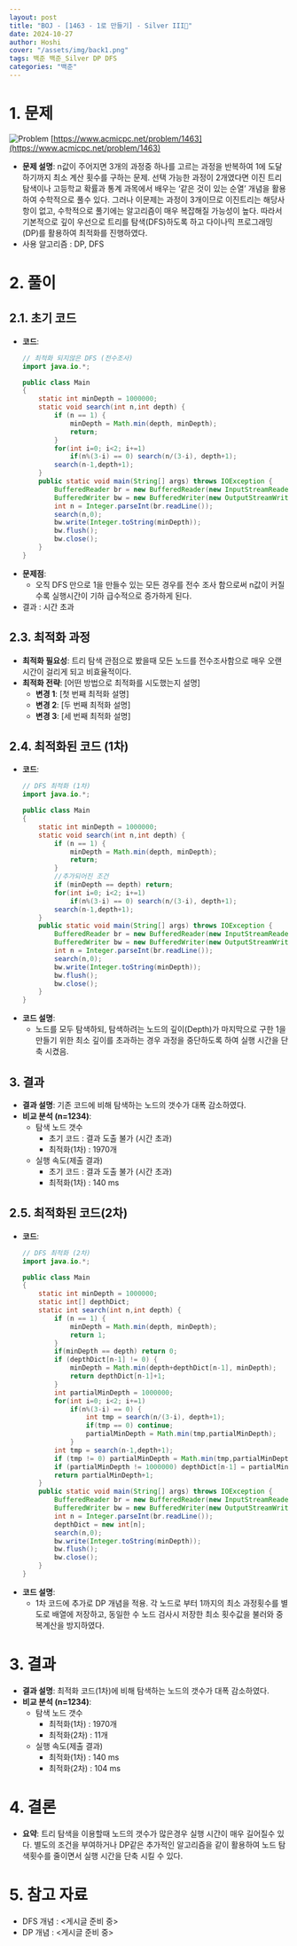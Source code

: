 ```yaml
---
layout: post
title: "BOJ - [1463 - 1로 만들기] - Silver III🥈"
date: 2024-10-27
author: Hoshi
cover: "/assets/img/back1.png"
tags: 백준 백준_Silver DP DFS
categories: "백준"
---
```


# 1. 문제

![Problem]({{site.url}}/assets/img/posts_img/1463.png)
[https://www.acmicpc.net/problem/1463](https://www.acmicpc.net/problem/1463)

- **문제 설명**:
  n값이 주어지면 3개의 과정중 하나를 고르는 과정을 반복하여 1에 도달하기까지 최소 계산 횟수를 구하는 문제.
  선택 가능한 과정이 2개였다면 이진 트리 탐색이나 고등학교 확률과 통계 과목에서 배우는 ‘같은 것이 있는 순열’ 개념을 활용하여 수학적으로 풀수 있다.
  그러나 이문제는 과정이 3개이므로 이진트리는 해당사항이 없고, 수학적으로 풀기에는 알고리즘이 매우 복잡해질 가능성이 높다.
  따라서 기본적으로 깊이 우선으로 트리를 탐색(DFS)하도록 하고 다이나믹 프로그래밍(DP)를 활용하여 최적화를 진행하였다.
- 사용 알고리즘 : DP, DFS

# 2. 풀이

## 2.1. 초기 코드

- **코드**:
  ```java
  // 최적화 되지않은 DFS (전수조사)
  import java.io.*;

  public class Main
  {
      static int minDepth = 1000000;
      static void search(int n,int depth) {
          if (n == 1) {
              minDepth = Math.min(depth, minDepth);
              return;
          }
          for(int i=0; i<2; i+=1)
              if(n%(3-i) == 0) search(n/(3-i), depth+1);
          search(n-1,depth+1);
      }
      public static void main(String[] args) throws IOException {
          BufferedReader br = new BufferedReader(new InputStreamReader(System.in));
          BufferedWriter bw = new BufferedWriter(new OutputStreamWriter(System.out));
          int n = Integer.parseInt(br.readLine());
          search(n,0);
          bw.write(Integer.toString(minDepth));
          bw.flush();
          bw.close();
      }
  }
  ```
- **문제점**:
  - 오직 DFS 만으로 1을 만들수 있는 모든 경우를 전수 조사 함으로써 n값이 커질수록 실행시간이 기하 급수적으로 증가하게 된다.
- 결과 : 시간 초과

## 2.3. 최적화 과정

- **최적화 필요성**: 트리 탐색 관점으로 봤을때 모든 노드를 전수조사함으로 매우 오랜시간이 걸리게 되고 비효율적이다.
- **최적화 전략**: [어떤 방법으로 최적화를 시도했는지 설명]
  - **변경 1**: [첫 번째 최적화 설명]
  - **변경 2**: [두 번째 최적화 설명]
  - **변경 3**: [세 번째 최적화 설명]

## 2.4. 최적화된 코드 (1차)

- **코드**:
  ```java
  // DFS 최적화 (1차)
  import java.io.*;

  public class Main
  {
      static int minDepth = 1000000;
      static void search(int n,int depth) {
          if (n == 1) {
              minDepth = Math.min(depth, minDepth);
              return;
          }
          //추가되어진 조건
          if (minDepth == depth) return;
          for(int i=0; i<2; i+=1)
              if(n%(3-i) == 0) search(n/(3-i), depth+1);
          search(n-1,depth+1);
      }
      public static void main(String[] args) throws IOException {
          BufferedReader br = new BufferedReader(new InputStreamReader(System.in));
          BufferedWriter bw = new BufferedWriter(new OutputStreamWriter(System.out));
          int n = Integer.parseInt(br.readLine());
          search(n,0);
          bw.write(Integer.toString(minDepth));
          bw.flush();
          bw.close();
      }
  }
  ```
- **코드 설명**:
  - 노드를 모두 탐색하되, 탐색하려는 노드의 깊이(Depth)가 마지막으로 구한 1을 만들기 위한
    최소 깊이를 초과하는 경우 과정을 중단하도록 하여 실행 시간을 단축 시켰음.

## 3. 결과

- **결과 설명**: 기존 코드에 비해 탐색하는 노드의 갯수가 대폭 감소하였다.
- **비교 분석 (n=1234)**:
  - 탐색 노드 갯수
    - 초기 코드 : 결과 도출 불가 (시간 초과)
    - 최적화(1차) : 1970개
  - 실행 속도(제출 결과)
    - 초기 코드 : 결과 도출 불가 (시간 초과)
    - 최적화(1차) : 140 ms

## 2.5. 최적화된 코드(2차)

- **코드**:
  ```java
  // DFS 최적화 (2차)
  import java.io.*;

  public class Main
  {
      static int minDepth = 1000000;
      static int[] depthDict;
      static int search(int n,int depth) {
          if (n == 1) {
              minDepth = Math.min(depth, minDepth);
              return 1;
          }
          if(minDepth == depth) return 0;
          if (depthDict[n-1] != 0) {
              minDepth = Math.min(depth+depthDict[n-1], minDepth);
              return depthDict[n-1]+1;
          }
          int partialMinDepth = 1000000;
          for(int i=0; i<2; i+=1)
              if(n%(3-i) == 0) {
                  int tmp = search(n/(3-i), depth+1);
                  if(tmp == 0) continue;
                  partialMinDepth = Math.min(tmp,partialMinDepth);
              }
          int tmp = search(n-1,depth+1);
          if (tmp != 0) partialMinDepth = Math.min(tmp,partialMinDepth);
          if (partialMinDepth != 1000000) depthDict[n-1] = partialMinDepth;
          return partialMinDepth+1;
      }
      public static void main(String[] args) throws IOException {
          BufferedReader br = new BufferedReader(new InputStreamReader(System.in));
          BufferedWriter bw = new BufferedWriter(new OutputStreamWriter(System.out));
          int n = Integer.parseInt(br.readLine());
          depthDict = new int[n];
          search(n,0);
          bw.write(Integer.toString(minDepth));
          bw.flush();
          bw.close();
      }
  }
  ```
- **코드 설명**:
  - 1차 코드에 추가로 DP 개념을 적용.
    각 노드로 부터 1까지의 최소 과정횟수를 별도로 배열에 저장하고, 동일한 수 노드 검사시 저장한 최소 횟수값을 불러와 중복계산을 방지하였다.

# 3. 결과

- **결과 설명**: 최적화 코드(1차)에 비해 탐색하는 노드의 갯수가 대폭 감소하였다.
- **비교 분석 (n=1234)**:
  - 탐색 노드 갯수
    - 최적화(1차) : 1970개
    - 최적화(2차) : 11개
  - 실행 속도(제출 결과)
    - 최적화(1차) : 140 ms
    - 최적화(2차) : 104 ms

# 4. 결론

- **요약**: 트리 탐색을 이용할때 노드의 갯수가 많은경우 실행 시간이 매우 길어질수 있다.
  별도의 조건을 부여하거나 DP같은 추가적인 알고리즘을 같이 활용하여 노드 탐색횟수를 줄이면서 실행 시간을 단축 시킬 수 있다.

# 5. 참고 자료

- DFS 개념 : <게시글 준비 중>
- DP 개념 : <게시글 준비 중>
